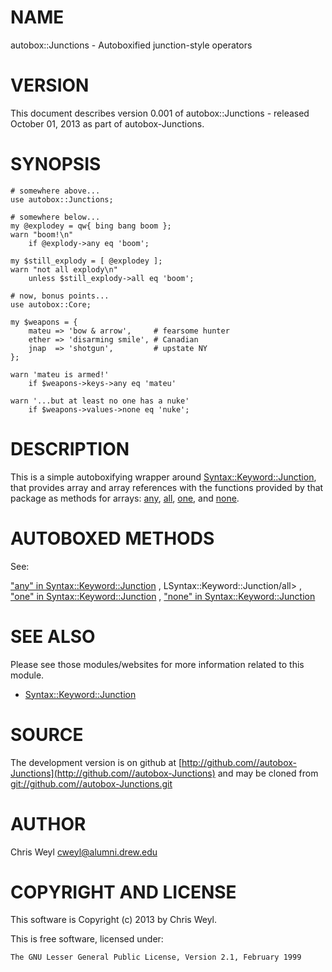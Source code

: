 # NAME

autobox::Junctions - Autoboxified junction-style operators

# VERSION

This document describes version 0.001 of autobox::Junctions - released October 01, 2013 as part of autobox-Junctions.

# SYNOPSIS

    # somewhere above...
    use autobox::Junctions;

    # somewhere below...
    my @explodey = qw{ bing bang boom };
    warn "boom!\n"
        if @explody->any eq 'boom';

    my $still_explody = [ @explodey ];
    warn "not all explody\n"
        unless $still_explody->all eq 'boom';

    # now, bonus points...
    use autobox::Core;

    my $weapons = {
        mateu => 'bow & arrow',     # fearsome hunter
        ether => 'disarming smile', # Canadian
        jnap  => 'shotgun',         # upstate NY
    };

    warn 'mateu is armed!'
        if $weapons->keys->any eq 'mateu'

    warn '...but at least no one has a nuke'
        if $weapons->values->none eq 'nuke';

# DESCRIPTION

This is a simple autoboxifying wrapper around [Syntax::Keyword::Junction](http://search.cpan.org/perldoc?Syntax::Keyword::Junction),
that provides array and array references with the functions provided by that
package as methods for arrays: [any](http://search.cpan.org/perldoc?Syntax::Keyword::Junction#any),
[all](http://search.cpan.org/perldoc?Syntax::Keyword::Junction#all), [one](http://search.cpan.org/perldoc?Syntax::Keyword::Junction#one),
and [none](http://search.cpan.org/perldoc?Syntax::Keyword::Junction#none).

# AUTOBOXED METHODS

See:

["any" in Syntax::Keyword::Junction](http://search.cpan.org/perldoc?Syntax::Keyword::Junction#any)
,
LSyntax::Keyword::Junction/all>
,
["one" in Syntax::Keyword::Junction](http://search.cpan.org/perldoc?Syntax::Keyword::Junction#one)
,
["none" in Syntax::Keyword::Junction](http://search.cpan.org/perldoc?Syntax::Keyword::Junction#none)

# SEE ALSO

Please see those modules/websites for more information related to this module.

- [Syntax::Keyword::Junction](http://search.cpan.org/perldoc?Syntax::Keyword::Junction)

# SOURCE

The development version is on github at [http://github.com//autobox-Junctions](http://github.com//autobox-Junctions)
and may be cloned from [git://github.com//autobox-Junctions.git](git://github.com//autobox-Junctions.git)

# AUTHOR

Chris Weyl <cweyl@alumni.drew.edu>

# COPYRIGHT AND LICENSE

This software is Copyright (c) 2013 by Chris Weyl.

This is free software, licensed under:

    The GNU Lesser General Public License, Version 2.1, February 1999
